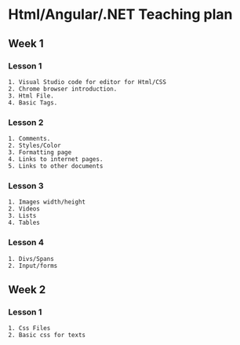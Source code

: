 
# Html/Angular/.NET Teaching plan

## Week 1

### Lesson 1

    1. Visual Studio code for editor for Html/CSS
    2. Chrome browser introduction.
    3. Html File.
    4. Basic Tags.

### Lesson 2

    1. Comments.
    2. Styles/Color
    3. Formatting page
    4. Links to internet pages.
    5. Links to other documents

### Lesson 3

    1. Images width/height
    2. Videos
    3. Lists
    4. Tables

### Lesson 4

    1. Divs/Spans
    2. Input/forms

## Week 2

### Lesson 1

    1. Css Files
    2. Basic css for texts